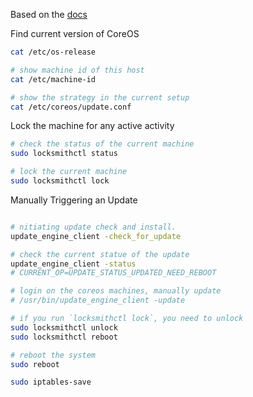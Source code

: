 Based on the [docs](https://coreos.com/os/docs/latest/update-strategies.html)

Find current version of CoreOS

```bash
cat /etc/os-release

# show machine id of this host
cat /etc/machine-id

# show the strategy in the current setup
cat /etc/coreos/update.conf
```

Lock the machine for any active activity

```bash
# check the status of the current machine
sudo locksmithctl status

# lock the current machine
sudo locksmithctl lock
```

Manually Triggering an Update

```bash

# nitiating update check and install.
update_engine_client -check_for_update

# check the current statue of the update
update_engine_client -status
# CURRENT_OP=UPDATE_STATUS_UPDATED_NEED_REBOOT

# login on the coreos machines, manually update
# /usr/bin/update_engine_client -update

# if you run `locksmithctl lock`, you need to unlock
sudo locksmithctl unlock
sudo locksmithctl reboot

# reboot the system
sudo reboot
```

```bash
sudo iptables-save
```
